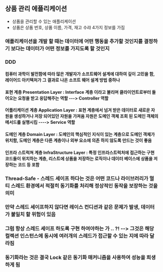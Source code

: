 ## 상품 관리 에플리케이션

- 상품을 관리할 수 있는 애플리케이션
- 상품은 상품 번호, 상품 이름, 가격, 재고 수랴 4가지 정보를 가짐

### 애플리케이션을 개발 할 때는 데이터에 어떤 행동을 추가할 것인지를 결정하기 보다는 데이터가 어떤 정보를 가지도록 할 것인지
###  DDD
#### 컴퓨터 과학이 발전함에 따라 많은 개발자가 소프트웨어 설계에 대하여 깊이 고민을 함, 레이어드 아키텍처가 그 결과로 나온 소프트 웨어 설계 방법 중하나

#### 표현 계층 Presentation Layer : Interface 계층 이라고 불리며 클라이언트로부터 들어오는 요청을 받고 응답해주는 역할 ---> Controller 역할
#### 어플리케이션 계층 Application Layer : 표현 계층에서 넘겨 받은 데이터로 새로운 자원을 생성하거나 저장 되어있던 자원을 가져옴 자원은 도메인 객체 조회 된 도메인 객체의 메서드를 실행시킴 ----> Service 역할
#### 도메인 계층 Domain Layer : 도메인의 핵심적인 지식이 있는 계층으로 도메인 객체가 위치함, 도메인 계층은 다른 계층이나 외부 요소에 의존 하지 않도록 만드는 것이 좋음
#### 인프라 스트럭쳐 계층 InfraStructure Layer : 특정 인프라스트럭처에 접근하는 구현 코드들이 위치하는 계층, 리스트에 상품을 저장하는 로직이나 데이터 베이스에 상품을 저장하는 코드 등 포함

### Thread-Safe - 스레드 세이프 하다는 것은 어떤 코드나 라이브러리가 멀티 스레드 환경에서 적절히 동기화를 처리해 정상적인 동작을 보장하는 것을 의미
### 만약 스레드 세이프하지 않다면 레이스 컨디션과 같은 문제가 발생, 데이터가 불일치 할 위험이 있음
### 그럼 항상 스레드 세이프 하도록 구현 하여야하는 가 .. ?! --> 그것은 해당 컬렉션 인스턴스에 동시에 여러개의 스레드가 접근할 수 있는 지에 따라 달라짐
### 동기화라는 것은 결국 Lock 같은 동기화 매커니즘을 사용하여 성능을 희생하게 됨

